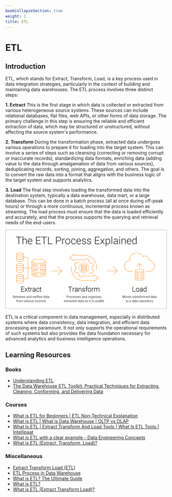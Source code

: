 ```yaml
---
bookCollapseSection: true
weight: 1
title: ETL
---
```


# ETL

## Introduction

ETL, which stands for Extract, Transform, Load, is a key process used in data integration strategies, particularly in the context of building and maintaining data warehouses. The ETL process involves three distinct steps:

**1. Extract**
This is the first stage in which data is collected or extracted from various heterogeneous source systems. These sources can include relational databases, flat files, web APIs, or other forms of data storage. The primary challenge in this step is ensuring the reliable and efficient extraction of data, which may be structured or unstructured, without affecting the source system's performance.

**2. Transform**
During the transformation phase, extracted data undergoes various operations to prepare it for loading into the target system. This can involve a series of steps such as cleansing (correcting or removing corrupt or inaccurate records), standardizing data formats, enriching data (adding value to the data through amalgamation of data from various sources), deduplicating records, sorting, joining, aggregation, and others. The goal is to convert the raw data into a format that aligns with the business logic of the target system and supports analytics.

**3. Load**
The final step involves loading the transformed data into the destination system, typically a data warehouse, data mart, or a large database. This can be done in a batch process (all at once during off-peak hours) or through a more continuous, incremental process known as streaming. The load process must ensure that the data is loaded efficiently and accurately, and that the process supports the querying and retrieval needs of the end-users.

![ETL (Extract Transform Load)](etl.png)

ETL is a critical component in data management, especially in distributed systems where data consistency, data integration, and efficient data processing are paramount. It not only supports the operational requirements of such systems but also provides the data foundation necessary for advanced analytics and business intelligence operations.


## Learning Resources

### Books
- [Understanding ETL](https://www.oreilly.com/library/view/understanding-etl/9781098159269/)
- [The Data Warehouse ETL Toolkit: Practical Techniques for Extracting, Cleaning, Conforming, and Delivering Data](https://www.oreilly.com/library/view/the-data-warehouse/9780764567575/)

### Courses
- [What is ETL for Beginners | ETL Non-Technical Explanation](https://www.youtube.com/watch?v=wyn-PkJB3Lk)
- [What is ETL | What is Data Warehouse | OLTP vs OLAP](https://www.youtube.com/watch?v=oF_2uDb7DvQ&t=317s)
- [What Is ETL | Extract Transform And Load Tools | What Is ETL Tools | Intellipaat](https://www.youtube.com/watch?v=DG2e8PWshiQ)
- [What is ETL with a clear example - Data Engineering Concepts](https://www.youtube.com/watch?v=wDTzxdShbd8)
- [What is ETL (Extract, Transform, Load)?](https://www.youtube.com/watch?v=OW5OgsLpDCQ)

### Miscellaneous
- [Extract Transform Load (ETL)](https://www.databricks.com/glossary/extract-transform-load)
- [ETL Process in Data Warehouse](https://www.geeksforgeeks.org/etl-process-in-data-warehouse/)
- [What is ETL? The Ultimate Guide](https://www.matillion.com/blog/what-is-etl-the-ultimate-guide)
- [What is ETL?](https://www.qlik.com/us/etl)
- [What is ETL (Extract Transform Load)?](https://aws.amazon.com/what-is/etl/)

